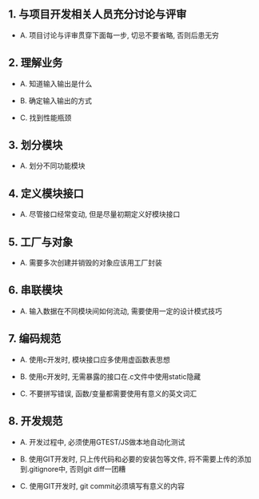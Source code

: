 ## 1. 与项目开发相关人员充分讨论与评审
* A. 项目讨论与评审贯穿下面每一步, 切忌不要省略, 否则后患无穷

## 2. 理解业务
* A. 知道输入输出是什么

* B. 确定输入输出的方式

* C. 找到性能瓶颈

## 3. 划分模块
* A. 划分不同功能模块

## 4. 定义模块接口
* A. 尽管接口经常变动, 但是尽量初期定义好模块接口

## 5. 工厂与对象
* A. 需要多次创建并销毁的对象应该用工厂封装

## 6. 串联模块
* A. 输入数据在不同模块间如何流动, 需要使用一定的设计模式技巧

## 7. 编码规范
* A. 使用c开发时, 模块接口应多使用虚函数表思想

* B. 使用c开发时, 无需暴露的接口在.c文件中使用static隐藏

* C. 不要拼写错误, 函数/变量都需要使用有意义的英文词汇

## 8. 开发规范
* A. 开发过程中, 必须使用GTEST/JS做本地自动化测试

* B. 使用GIT开发时, 只上传代码和必要的安装包等文件, 将不需要上传的添加到.gitignore中, 否则git diff一团糟

* C. 使用GIT开发时, git commit必须填写有意义的内容